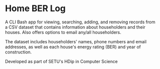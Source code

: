 # Home BER Log

A CLI Bash app for viewing, searching, adding, and removing records from a CSV dataset that contains information about householders and their houses. Also offers options to email any/all householders.

The dataset includes householders' names, phone numbers and email addresses, as well as each house's energy rating (BER) and year of construction.

Developed as part of SETU's HDip in Computer Science
